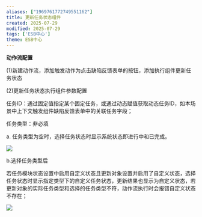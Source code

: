 ```yaml
---
aliases: ["1969761772749551162"]
title: 更新任务状态组件
created: 2025-07-29
modified: 2025-07-29
tags: ['ESB中心']
theme: ESB中心
---
```


**动作流配置**

(1)新建动作流，添加触发动作为点击缺陷反馈表单的按钮，添加执行组件更新任务状态

(2)更新任务状态执行组件参数配置

任务ID：通过固定值指定某个固定任务，或通过动态赋值获取动态任务ID，如本场景中上下文触发组件缺陷反馈表单中的关联任务字段；

任务类型：非必填

a. 任务类型为空时，选择任务状态时显示系统状态即进行中和已完成。

![](https://myhelpdoc.oss-cn-heyuan.aliyuncs.com/mdimages/9347946079ea13b402291c0a2045b791.jpg)

b.选择任务类型后

若任务模块状态设置中启用自定义状态且更新对象设置并启用了自定义状态，选择任务状态时显示指定类型下的自定义任务状态，更新结果也显示为自定义状态，若更新对象的实际任务类型和选择的任务类型不符，动作流执行时会报错自定义状态不存在；

![](https://myhelpdoc.oss-cn-heyuan.aliyuncs.com/mdimages/7cd82d3f0d61c836dd960c67552bedda.jpg)

